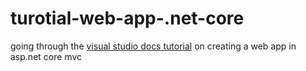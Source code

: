# turotial-web-app-.net-core

going through the [visual studio docs tutorial](https://docs.microsoft.com/en-us/aspnet/core/tutorials/first-mvc-app/?view=aspnetcore-2.2) on creating a web app in asp.net core mvc

